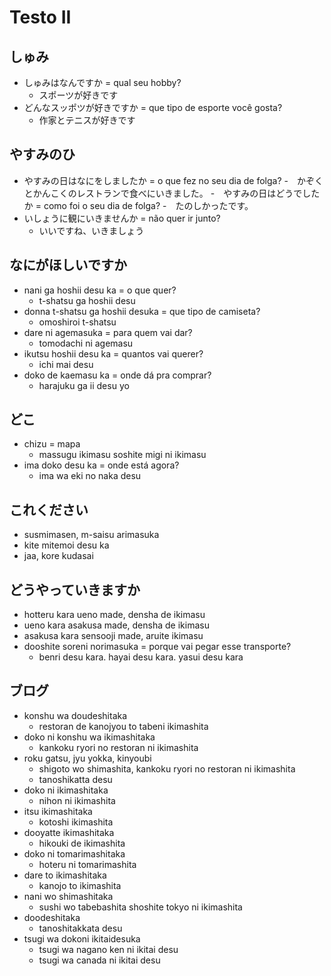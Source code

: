 # Testo II

## しゅみ

- しゅみはなんですか = qual seu hobby?
  - スポーツが好きです
- どんなスッポツが好きですか = que tipo de esporte você gosta?
  - 作家とテニスが好きです

## やすみのひ

- やすみの日はなにをしましたか = o que fez no seu dia de folga?
  -　かぞくとかんこくのレストランで食べにいきました。
-　やすみの日はどうでしたか = como foi o seu dia de folga?
  -　たのしかったです。
- いしょうに観にいきませんか = não quer ir junto?
  - いいですね、いきましょう

## なにがほしいですか

- nani ga hoshii desu ka = o que quer?
  - t-shatsu ga hoshii desu
- donna t-shatsu ga hoshii desuka = que tipo de camiseta?
  - omoshiroi t-shatsu
- dare ni agemasuka = para quem vai dar?
  - tomodachi ni agemasu
- ikutsu hoshii desu ka = quantos vai querer?
  - ichi mai desu
- doko de kaemasu ka = onde dá pra comprar?
  - harajuku ga ii desu yo

## どこ

- chizu = mapa
  - massugu ikimasu soshite migi ni ikimasu
- ima doko desu ka = onde está agora?
  - ima wa eki no naka desu

## これください

- susmimasen, m-saisu arimasuka
- kite mitemoi desu ka
- jaa, kore kudasai

## どうやっていきますか

- hotteru kara ueno made, densha de ikimasu
- ueno kara asakusa made, densha de ikimasu
- asakusa kara sensooji made, aruite ikimasu
- dooshite soreni norimasuka = porque vai pegar esse transporte?
  - benri desu kara. hayai desu kara. yasui desu kara

## ブログ

- konshu wa doudeshitaka
  - restoran de kanojyou to tabeni ikimashita
- doko ni konshu wa ikimashitaka
  - kankoku ryori no restoran ni ikimashita
- roku gatsu, jyu yokka, kinyoubi
  - shigoto wo shimashita, kankoku ryori no restoran ni ikimashita
  - tanoshikatta desu
- doko ni ikimashitaka
  - nihon ni ikimashita
- itsu ikimashitaka
  - kotoshi ikimashita
- dooyatte ikimashitaka
  - hikouki de ikimashita
- doko ni tomarimashitaka
  - hoteru ni tomarimashita
- dare to ikimashitaka
  - kanojo to ikimashita
- nani wo shimashitaka
  - sushi wo tabebashita shoshite tokyo ni ikimashita
- doodeshitaka
  - tanoshitakkata desu
- tsugi wa dokoni ikitaidesuka
  - tsugi wa nagano ken ni ikitai desu
  - tsugi wa canada ni ikitai desu
